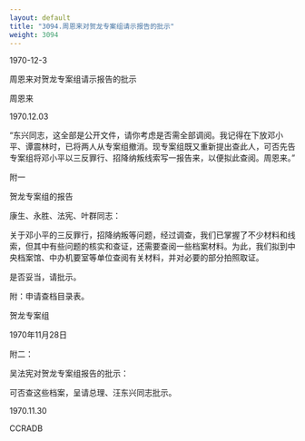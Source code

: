 ```yaml
---
layout: default
title: "3094.周恩来对贺龙专案组请示报告的批示"
weight: 3094
---
```


1970-12-3

周恩来对贺龙专案组请示报告的批示

周恩来

1970.12.03

“东兴同志，这全部是公开文件，请你考虑是否需全部调阅。我记得在下放邓小平、谭震林时，已将两人从专案组撤消。现专案组既又重新提出查此人，可否先告专案组将邓小平以三反罪行、招降纳叛线索写一报告来，以便拟此查阅。周恩来。”

附一

贺龙专案组的报告

康生、永胜、法宪、叶群同志：

关于邓小平的三反罪行，招降纳叛等问题，经过调查，我们已掌握了不少材料和线索，但其中有些问题的核实和查证，还需要查阅一些档案材料。为此，我们拟到中央档案馆、中办机要室等单位查阅有关材料，并对必要的部分拍照取证。

是否妥当，请批示。

附：申请查档目录表。

贺龙专案组

1970年11月28日

附二：

吴法宪对贺龙专案组报告的批示：

可否查这些档案，呈请总理、汪东兴同志批示。

1970.11.30

CCRADB

